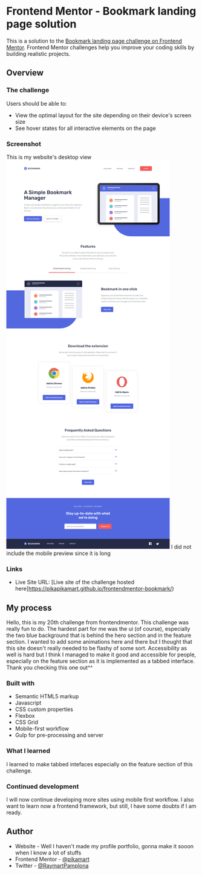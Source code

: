 # Frontend Mentor - Bookmark landing page solution

This is a solution to the [Bookmark landing page challenge on Frontend Mentor](https://www.frontendmentor.io/challenges/bookmark-landing-page-5d0b588a9edda32581d29158). Frontend Mentor challenges help you improve your coding skills by building realistic projects. 


## Overview

### The challenge

Users should be able to:

- View the optimal layout for the site depending on their device's screen size
- See hover states for all interactive elements on the page

### Screenshot

This is my website's desktop view
![Desktop-view](finished/desktop.png)
I did not include the mobile preview since it is long

### Links

- Live Site URL: [Live site of the challenge hosted here]https://pikapikamart.github.io/frontendmentor-bookmark/)

## My process

Hello, this is my 20th challenge from frontendmentor. This challenge was really fun to do. The hardest part for me was the ui (of course), especially the two blue background that is behind the hero section and in the feature section. I wanted to add some animations here and there but I thought that this site doesn't really needed to be flashy of some sort. 
Accessibility as well is hard but I think I managed to make it good and accessible for people, especially on the feature section as it is implemented as a tabbed interface. Thank you checking this one out^^

### Built with

- Semantic HTML5 markup
- Javascript
- CSS custom properties
- Flexbox
- CSS Grid
- Mobile-first workflow
- Gulp for pre-processing and server


### What I learned

I learned to make tabbed intefaces especially on the feature section of this challenge. 

### Continued development

I will now continue developing more sites using mobile first workflow. I also want to learn now a frontend framework, but still, I have some doubts if I am ready.

## Author

- Website - Well I haven't made my profile portfolio, gonna make it sooon when I know a lot of stuffs
- Frontend Mentor - [@pikamart](https://www.frontendmentor.io/profile/pikamart)
- Twitter - [@RaymartPamplona](https://twitter.com/RaymartPamplona)